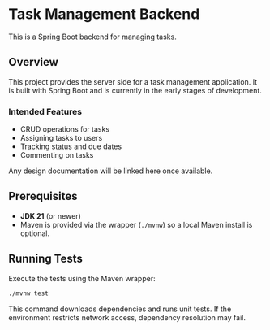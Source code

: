 # Task Management Backend

This is a Spring Boot backend for managing tasks.

## Overview

This project provides the server side for a task management application. It is built with Spring Boot and is currently in the early stages of development.

### Intended Features

- CRUD operations for tasks
- Assigning tasks to users
- Tracking status and due dates
- Commenting on tasks

Any design documentation will be linked here once available.

## Prerequisites

- **JDK 21** (or newer)
- Maven is provided via the wrapper (`./mvnw`) so a local Maven install is optional.

## Running Tests

Execute the tests using the Maven wrapper:

```bash
./mvnw test
```

This command downloads dependencies and runs unit tests. If the environment restricts network access, dependency resolution may fail.
